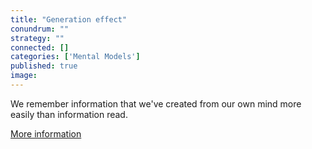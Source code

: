 ```yaml
---
title: "Generation effect"
conundrum: ""
strategy: ""
connected: []
categories: ['Mental Models']
published: true
image: 
---
```


We remember information that we've created from our own mind more easily than information read.

[More information](https://en.wikipedia.org/wiki/Generation_effect)


